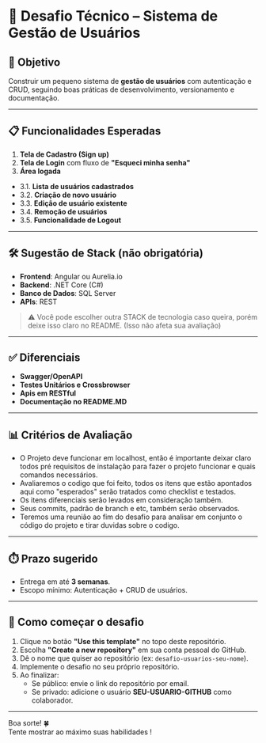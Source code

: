 # 🚀 Desafio Técnico – Sistema de Gestão de Usuários

## 📌 Objetivo
Construir um pequeno sistema de **gestão de usuários** com autenticação e CRUD, seguindo boas práticas de desenvolvimento, versionamento e documentação.

---

## 📋 Funcionalidades Esperadas
1. **Tela de Cadastro (Sign up)**  
2. **Tela de Login** com fluxo de **"Esqueci minha senha"**  
3. **Área logada**
  - 3.1. **Lista de usuários cadastrados**
  - 3.2. **Criação de novo usuário**
  - 3.3. **Edição de usuário existente**
  - 3.4. **Remoção de usuários**
  - 3.5. **Funcionalidade de Logout**  

---

## 🛠️ Sugestão de Stack (não obrigatória)
- **Frontend**: Angular ou Aurelia.io  
- **Backend**: .NET Core (C#)  
- **Banco de Dados**: SQL Server  
- **APIs**: REST

> ⚠️ Você pode escolher outra STACK de tecnologia caso queira, porém deixe isso claro no README. (Isso não afeta sua avaliação)

---

## ✅ Diferenciais
- **Swagger/OpenAPI**  
- **Testes Unitários e Crossbrowser**
- **Apis em RESTful**
- **Documentação no README.MD**

---

## 📊 Critérios de Avaliação
- O Projeto deve funcionar em localhost, então é importante deixar claro todos pré requisitos de instalação para fazer o projeto funcionar e quais comandos necessários.
- Avaliaremos o codigo que foi feito, todos os itens que estão apontados aqui como "esperados" serão tratados como checklist e testados.
- Os itens diferenciais serão levados em consideração também.
- Seus commits, padrão de branch e etc, também serão observados.
- Teremos uma reunião ao fim do desafio para analisar em conjunto o código do projeto e tirar duvidas sobre o codigo.

---

## ⏱️ Prazo sugerido
- Entrega em até **3 semanas**.  
- Escopo mínimo: Autenticação + CRUD de usuários.  

---

## 🧩 Como começar o desafio

1. Clique no botão **"Use this template"** no topo deste repositório.
2. Escolha **"Create a new repository"** em sua conta pessoal do GitHub.
3. Dê o nome que quiser ao repositório (ex: `desafio-usuarios-seu-nome`).
4. Implemente o desafio no seu próprio repositório.
5. Ao finalizar:
   - Se público: envie o link do repositório por email.
   - Se privado: adicione o usuário **SEU-USUARIO-GITHUB** como colaborador.
  
---

Boa sorte! 🍀  
Tente mostrar ao máximo suas habilidades !
